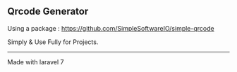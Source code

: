 ## Qrcode Generator

Using a package : https://github.com/SimpleSoftwareIO/simple-qrcode

Simply & Use Fully for Projects.

---
Made with laravel 7